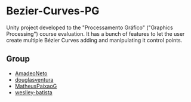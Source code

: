 # Bezier-Curves-PG
Unity project developed to the "Processamento Gráfico" ("Graphics Processing") course evaluation. It has a bunch of features to let the 
user create multiple Bézier Curves adding and manipulating it control points.

## Group
* [AmadeoNeto](https://github.com/AmadeoNeto)
* [douglasventura](https://github.com/douglasventura)
* [MatheusPaixaoG](https://github.com/MatheusPaixaoG)
* [weslley-batista](https://github.com/weslley-batista)
